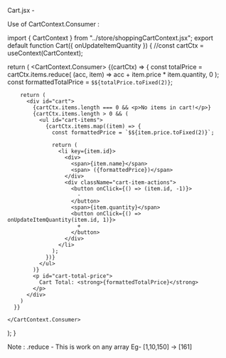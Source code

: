 Cart.jsx -

Use of CartContext.Consumer :

import { CartContext } from "../store/shoppingCartContext.jsx";
export default function Cart({ onUpdateItemQuantity }) {
  //const cartCtx = useContext(CartContext);



  return (
    <CartContext.Consumer>
      {(cartCtx) => {
        const totalPrice = cartCtx.items.reduce(
          (acc, item) => acc + item.price * item.quantity,
          0
        );
        const formattedTotalPrice = `$${totalPrice.toFixed(2)}`;

        return (
          <div id="cart">
            {cartCtx.items.length === 0 && <p>No items in cart!</p>}
            {cartCtx.items.length > 0 && (
              <ul id="cart-items">
                {cartCtx.items.map((item) => {
                  const formattedPrice = `$${item.price.toFixed(2)}`;

                  return (
                    <li key={item.id}>
                      <div>
                        <span>{item.name}</span>
                        <span> ({formattedPrice})</span>
                      </div>
                      <div className="cart-item-actions">
                        <button onClick={() => (item.id, -1)}>
                          -
                        </button>
                        <span>{item.quantity}</span>
                        <button onClick={() => onUpdateItemQuantity(item.id, 1)}>
                          +
                        </button>
                      </div>
                    </li>
                  );
                })}
              </ul>
            )}
            <p id="cart-total-price">
              Cart Total: <strong>{formattedTotalPrice}</strong>
            </p>
          </div>
        )
      }}

    </CartContext.Consumer>
  );
}

Note :
.reduce - This is work on any array Eg- [1,10,150] -> [161]